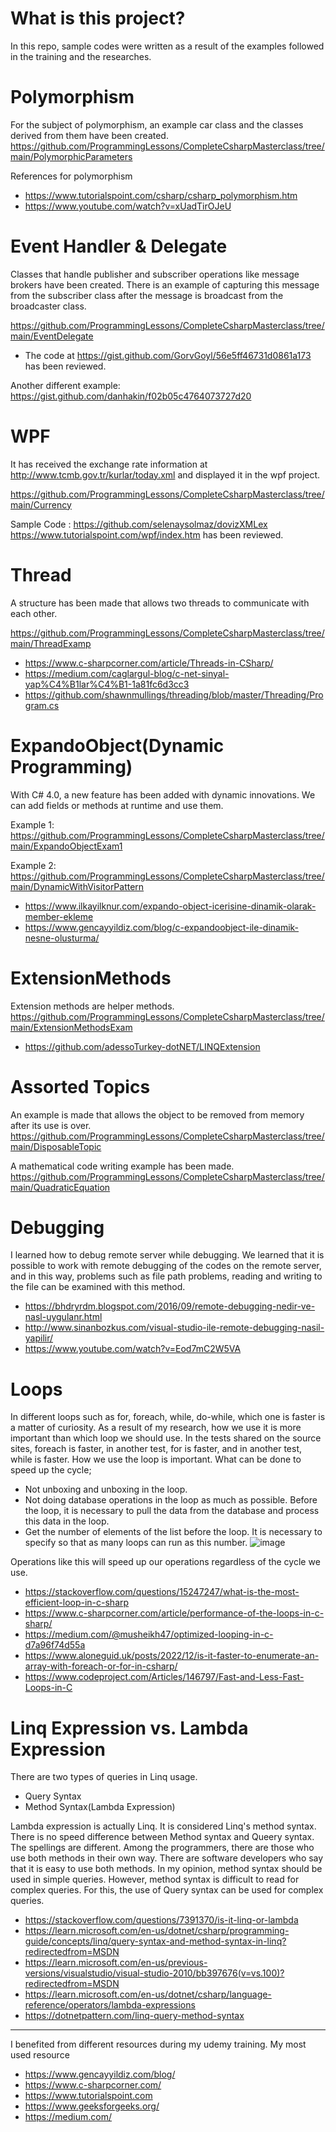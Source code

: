 # What is this project?

In this repo, sample codes were written as a result of the examples followed in the training and the researches.

# Polymorphism
For the subject of polymorphism, an example car class and the classes derived from them have been created. 
https://github.com/ProgrammingLessons/CompleteCsharpMasterclass/tree/main/PolymorphicParameters

References for polymorphism
* https://www.tutorialspoint.com/csharp/csharp_polymorphism.htm
* https://www.youtube.com/watch?v=xUadTirOJeU


# Event Handler & Delegate
Classes that handle publisher and subscriber operations like message brokers have been created. There is an example of capturing this message from the subscriber class after the message is broadcast from the broadcaster class.

https://github.com/ProgrammingLessons/CompleteCsharpMasterclass/tree/main/EventDelegate

* The code at https://gist.github.com/GorvGoyl/56e5ff46731d0861a173 has been reviewed.

Another different example: https://gist.github.com/danhakin/f02b05c4764073727d20


# WPF
It has received the exchange rate information at http://www.tcmb.gov.tr/kurlar/today.xml and displayed it in the wpf project.

https://github.com/ProgrammingLessons/CompleteCsharpMasterclass/tree/main/Currency

Sample Code : https://github.com/selenaysolmaz/dovizXMLex
https://www.tutorialspoint.com/wpf/index.htm has been reviewed.


# Thread
A structure has been made that allows two threads to communicate with each other.

https://github.com/ProgrammingLessons/CompleteCsharpMasterclass/tree/main/ThreadExamp

* https://www.c-sharpcorner.com/article/Threads-in-CSharp/
* https://medium.com/caglargul-blog/c-net-sinyal-yap%C4%B1lar%C4%B1-1a81fc6d3cc3
* https://github.com/shawnmullings/threading/blob/master/Threading/Program.cs


# ExpandoObject(Dynamic Programming)
With C# 4.0, a new feature has been added with dynamic innovations. We can add fields or methods at runtime and use them.

Example 1: https://github.com/ProgrammingLessons/CompleteCsharpMasterclass/tree/main/ExpandoObjectExam1

Example 2: https://github.com/ProgrammingLessons/CompleteCsharpMasterclass/tree/main/DynamicWithVisitorPattern

* https://www.ilkayilknur.com/expando-object-icerisine-dinamik-olarak-member-ekleme
* https://www.gencayyildiz.com/blog/c-expandoobject-ile-dinamik-nesne-olusturma/


# ExtensionMethods
Extension methods are helper methods.
https://github.com/ProgrammingLessons/CompleteCsharpMasterclass/tree/main/ExtensionMethodsExam

* https://github.com/adessoTurkey-dotNET/LINQExtension


# Assorted Topics
An example is made that allows the object to be removed from memory after its use is over.
https://github.com/ProgrammingLessons/CompleteCsharpMasterclass/tree/main/DisposableTopic

A mathematical code writing example has been made.
https://github.com/ProgrammingLessons/CompleteCsharpMasterclass/tree/main/QuadraticEquation

# Debugging
I learned how to debug remote server while debugging. We learned that it is possible to work with remote debugging of the codes on the remote server, and in this way, problems such as file path problems, reading and writing to the file can be examined with this method.

* https://bhdryrdm.blogspot.com/2016/09/remote-debugging-nedir-ve-nasl-uygulanr.html
* http://www.sinanbozkus.com/visual-studio-ile-remote-debugging-nasil-yapilir/
* https://www.youtube.com/watch?v=Eod7mC2W5VA

# Loops
In different loops such as for, foreach, while, do-while, which one is faster is a matter of curiosity. As a result of my research, how we use it is more important than which loop we should use. In the tests shared on the source sites, foreach is faster, in another test, for is faster, and in another test, while is faster.
How we use the loop is important.
What can be done to speed up the cycle;
* Not unboxing and unboxing in the loop.
* Not doing database operations in the loop as much as possible. Before the loop, it is necessary to pull the data from the database and process this data in the loop.
* Get the number of elements of the list before the loop. It is necessary to specify so that as many loops can run as this number.
![image](https://user-images.githubusercontent.com/29948990/231398210-829a1c88-ecff-4e80-8474-82152215782a.png)

Operations like this will speed up our operations regardless of the cycle we use.

* https://stackoverflow.com/questions/15247247/what-is-the-most-efficient-loop-in-c-sharp
* https://www.c-sharpcorner.com/article/performance-of-the-loops-in-c-sharp/
* https://medium.com/@musheikh47/optimized-looping-in-c-d7a96f74d55a
* https://www.aloneguid.uk/posts/2022/12/is-it-faster-to-enumerate-an-array-with-foreach-or-for-in-csharp/
* https://www.codeproject.com/Articles/146797/Fast-and-Less-Fast-Loops-in-C


# Linq Expression vs. Lambda Expression

There are two types of queries in Linq usage.
* Query Syntax
* Method Syntax(Lambda Expression)

Lambda expression is actually Linq. It is considered Linq's method syntax.
There is no speed difference between Method syntax and Queery syntax. The spellings are different. Among the programmers, there are those who use both methods in their own way.
There are software developers who say that it is easy to use both methods.
In my opinion, method syntax should be used in simple queries. However, method syntax is difficult to read for complex queries. For this, the use of Query syntax can be used for complex queries.


* https://stackoverflow.com/questions/7391370/is-it-linq-or-lambda
* https://learn.microsoft.com/en-us/dotnet/csharp/programming-guide/concepts/linq/query-syntax-and-method-syntax-in-linq?redirectedfrom=MSDN
* https://learn.microsoft.com/en-us/previous-versions/visualstudio/visual-studio-2010/bb397676(v=vs.100)?redirectedfrom=MSDN
* https://learn.microsoft.com/en-us/dotnet/csharp/language-reference/operators/lambda-expressions
* https://dotnetpattern.com/linq-query-method-syntax

<hr>

I benefited from different resources during my udemy training.
My most used resource
* https://www.gencayyildiz.com/blog/
* https://www.c-sharpcorner.com/
* https://www.tutorialspoint.com
* https://www.geeksforgeeks.org/
* https://medium.com/

